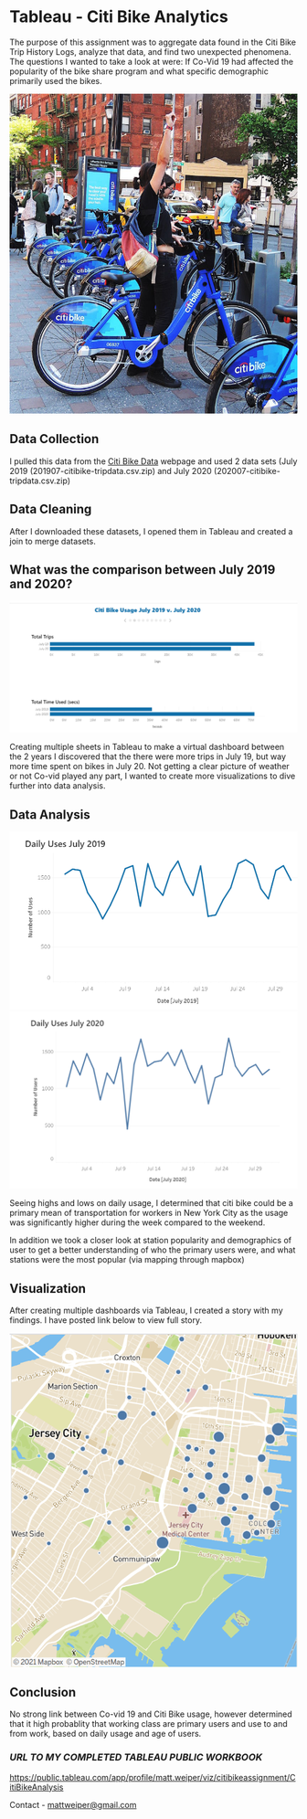# Tableau - Citi Bike Analytics

The purpose of this assignment was to aggregate data found in the Citi Bike Trip History Logs, analyze that data, and find two unexpected phenomena. The questions I wanted to take a look at were: If Co-Vid 19 had affected the popularity of the bike share program and what specific demographic primarily used the bikes.

![Citi-Bikes](Images/citi-bike-station-bikes.jpg)

## Data Collection

I pulled this data from the [Citi Bike Data](https://www.citibikenyc.com/system-data) webpage and used 2 data sets (July 2019 (201907-citibike-tripdata.csv.zip) and July 2020 (202007-citibike-tripdata.csv.zip)

## Data Cleaning
After I downloaded these datasets, I opened them in Tableau and created a join to merge datasets.

## What was the comparison between July 2019 and 2020?

![Citi-Bikes](Images/citibike1.PNG)

Creating multiple sheets in Tableau to make a virtual dashboard between the 2 years I discovered that the there were more trips in July 19, but way more time spent on bikes in July 20. Not getting a clear picture of weather or not Co-vid played any part, I wanted to create more visualizations to dive further into data analysis.

## Data Analysis

![Citi-Bikes](Images/2019.PNG)
![Citi-Bikes](Images/2020.PNG)

Seeing highs and lows on daily usage, I determined that citi bike could be a primary mean of transportation for workers in New York City as the usage was significantly higher during the week compared to the weekend.

In addition we took a closer look at station popularity and demographics of user to get a better understanding of who the primary users were, and what stations were the most popular (via mapping through mapbox)

## Visualization

After creating multiple dashboards via Tableau, I created a story with my findings. I have posted link below to view full story.

![Citi-Bikes](Images/Map.PNG)

## Conclusion

No strong link between Co-vid 19 and Citi Bike usage, however determined that it high probablity that working class are primary users and use to and from work, based on daily usage and age of users.  


### *URL TO MY COMPLETED TABLEAU PUBLIC WORKBOOK*
https://public.tableau.com/app/profile/matt.weiper/viz/citibikeassignment/CitiBikeAnalysis

Contact -
mattweiper@gmail.com
